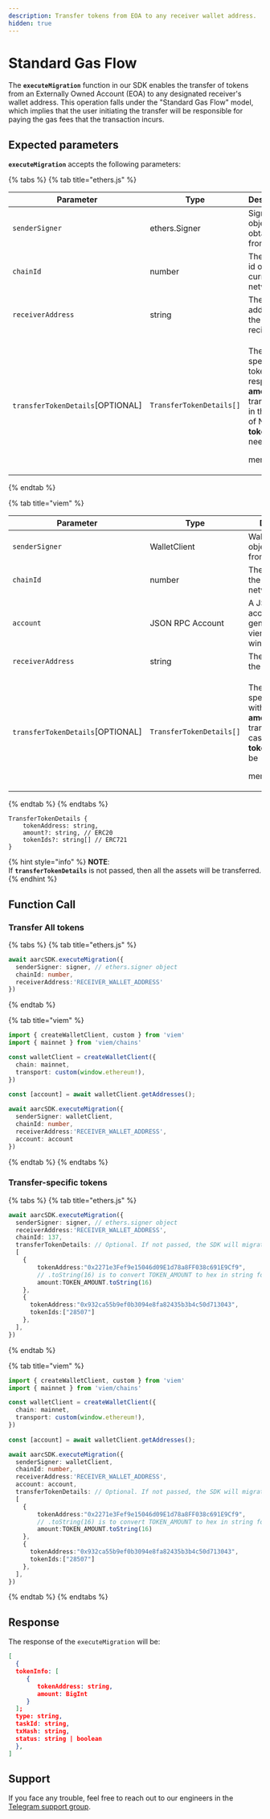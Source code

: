 ```yaml
---
description: Transfer tokens from EOA to any receiver wallet address.
hidden: true
---
```


# Standard Gas Flow

The **`executeMigration`** function in our SDK enables the transfer of tokens from an Externally Owned Account (EOA) to any designated receiver's wallet address. This operation falls under the "Standard Gas Flow" model, which implies that the user initiating the transfer will be responsible for paying the gas fees that the transaction incurs.

## Expected parameters

**`executeMigration`** accepts the following parameters:

{% tabs %}
{% tab title="ethers.js" %}
<table><thead><tr><th>Parameter</th><th width="253">Type</th><th>Description</th></tr></thead><tbody><tr><td><code>senderSigner</code></td><td>ethers.Signer</td><td>Signer object obtained from ethers</td></tr><tr><td><code>chainId</code></td><td>number</td><td>The chain id of the current network.</td></tr><tr><td><code>receiverAddress</code></td><td>string</td><td>The address of the recipient.</td></tr><tr><td><code>transferTokenDetails</code>[OPTIONAL]</td><td><code>TransferTokenDetails[]</code></td><td><p>The object specifies tokens with respective <strong>amounts</strong> to transfer or, in the case of NFTs <strong>tokenIds</strong> need to be </p><p>mentioned</p></td></tr></tbody></table>
{% endtab %}

{% tab title="viem" %}
<table><thead><tr><th>Parameter</th><th width="253">Type</th><th>Description</th></tr></thead><tbody><tr><td><code>senderSigner</code></td><td>WalletClient</td><td>Wallet client object obtained from viem</td></tr><tr><td><code>chainId</code></td><td>number</td><td>The chain id of the current network.</td></tr><tr><td><code>account</code></td><td>JSON RPC Account</td><td>A JSON RPC account generated using viem and window.ethereum</td></tr><tr><td><code>receiverAddress</code></td><td>string</td><td>The address of the recipient.</td></tr><tr><td><code>transferTokenDetails</code>[OPTIONAL]</td><td><code>TransferTokenDetails[]</code></td><td><p>The object specifies tokens with respective <strong>amounts</strong> to transfer or, in the case of NFTs <strong>tokenIds</strong> need to be </p><p>mentioned</p></td></tr></tbody></table>
{% endtab %}
{% endtabs %}

```
TransferTokenDetails {
    tokenAddress: string,
    amount?: string, // ERC20
    tokenIds?: string[] // ERC721
}
```

{% hint style="info" %}
**NOTE**: \
If **`transferTokenDetails`** is not passed, then all the assets will be transferred.
{% endhint %}

## Function Call

### Transfer All tokens

{% tabs %}
{% tab title="ethers.js" %}
```typescript
await aarcSDK.executeMigration({
  senderSigner: signer, // ethers.signer object
  chainId: number,
  receiverAddress:'RECEIVER_WALLET_ADDRESS'
})
```
{% endtab %}

{% tab title="viem" %}
```typescript
import { createWalletClient, custom } from 'viem'
import { mainnet } from 'viem/chains'

const walletClient = createWalletClient({
  chain: mainnet,
  transport: custom(window.ethereum!),
})
 
const [account] = await walletClient.getAddresses();

await aarcSDK.executeMigration({
  senderSigner: walletClient,
  chainId: number,
  receiverAddress:'RECEIVER_WALLET_ADDRESS',
  account: account
})
```
{% endtab %}
{% endtabs %}

### Transfer-specific tokens

{% tabs %}
{% tab title="ethers.js" %}
```typescript
await aarcSDK.executeMigration({
  senderSigner: signer, // ethers.signer object
  receiverAddress:'RECEIVER_WALLET_ADDRESS',
  chainId: 137,
  transferTokenDetails: // Optional. If not passed, the SDK will migrate all the tokens of the wallet
  [
    {
        tokenAddress:"0x2271e3Fef9e15046d09E1d78a8FF038c691E9Cf9",
        // .toString(16) is to convert TOKEN_AMOUNT to hex in string format
        amount:TOKEN_AMOUNT.toString(16) 
    },
    {
      tokenAddress:"0x932ca55b9ef0b3094e8fa82435b3b4c50d713043",
      tokenIds:["28507"] 
    },
  ],
})
```
{% endtab %}

{% tab title="viem" %}
```typescript
import { createWalletClient, custom } from 'viem'
import { mainnet } from 'viem/chains'

const walletClient = createWalletClient({
  chain: mainnet,
  transport: custom(window.ethereum!),
})
 
const [account] = await walletClient.getAddresses();

await aarcSDK.executeMigration({
  senderSigner: walletClient,
  chainId: number,
  receiverAddress:'RECEIVER_WALLET_ADDRESS',
  account: account,
  transferTokenDetails: // Optional. If not passed, the SDK will migrate all the tokens of the wallet
  [
    {
        tokenAddress:"0x2271e3Fef9e15046d09E1d78a8FF038c691E9Cf9",
        // .toString(16) is to convert TOKEN_AMOUNT to hex in string format
        amount:TOKEN_AMOUNT.toString(16) 
    },
    {
      tokenAddress:"0x932ca55b9ef0b3094e8fa82435b3b4c50d713043",
      tokenIds:["28507"] 
    },
  ],
})
```
{% endtab %}
{% endtabs %}

## Response

The response of the `executeMigration` will be:

```json
[
  {
  tokenInfo: [
     {
        tokenAddress: string,
        amount: BigInt
     }
  ];
  type: string,
  taskId: string,
  txHash: string,
  status: string | boolean
  },
]
```

## Support

If you face any trouble, feel free to reach out to our engineers in the [Telegram support group](https://t.me/aarcxyz).
